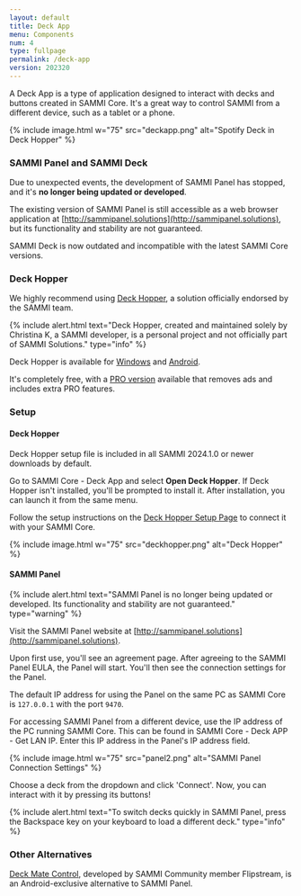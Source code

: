 ```yaml
---
layout: default
title: Deck App
menu: Components
num: 4
type: fullpage
permalink: /deck-app
version: 202320
---
```


A Deck App is a type of application designed to interact with decks and buttons created in SAMMI Core. It's a great way to control SAMMI from a different device, such as a tablet or a phone. 

{% include image.html w="75" src="deckapp.png" alt="Spotify Deck in Deck Hopper" %}

### SAMMI Panel and SAMMI Deck
Due to unexpected events, the development of SAMMI Panel has stopped, and it's **no longer being updated or developed**.  

The existing version of SAMMI Panel is still accessible as a web browser application at [http://sammipanel.solutions](http://sammipanel.solutions), but its functionality and stability are not guaranteed.

SAMMI Deck is now outdated and incompatible with the latest SAMMI Core versions. 

### Deck Hopper
We highly recommend using [Deck Hopper](https://christinak.ca/deckhopper/), a solution officially endorsed by the SAMMI team. 

{% include alert.html text="Deck Hopper, created and maintained solely by Christina K, a SAMMI developer, is a personal project and not officially part of SAMMI Solutions." type="info" %} 

Deck Hopper is available for [Windows](https://christinak.itch.io/deck-hopper) and [Android](https://play.google.com/store/apps/details?id=ca.christinak.DeckHopper). 

It's completely free, with a [PRO version](https://christinak.ca/deckhopper/upgrade) available that removes ads and includes extra PRO features. 

### Setup 

#### Deck Hopper
Deck Hopper setup file is included in all SAMMI 2024.1.0 or newer downloads by default.  

Go to SAMMI Core - Deck App and select **Open Deck Hopper**. If Deck Hopper isn't installed, you'll be prompted to install it. After installation, you can launch it from the same menu. 

Follow the setup instructions on the [Deck Hopper Setup Page](https://christinak.ca/deckhopper/setup) to connect it with your SAMMI Core. 

{% include image.html w="75" src="deckhopper.png" alt="Deck Hopper" %}

#### SAMMI Panel

{% include alert.html text="SAMMI Panel is no longer being updated or developed. Its functionality and stability are not guaranteed." type="warning" %}

Visit the SAMMI Panel website at [http://sammipanel.solutions](http://sammipanel.solutions). 

Upon first use, you'll see an agreement page. After agreeing to the SAMMI Panel EULA, the Panel will start. You'll then see the connection settings for the Panel. 

The default IP address for using the Panel on the same PC as SAMMI Core is `127.0.0.1` with the port `9470`.

For accessing SAMMI Panel from a different device, use the IP address of the PC running SAMMI Core. This can be found in SAMMI Core - Deck APP - Get LAN IP. Enter this IP address in the Panel's IP address field. 

{% include image.html w="75" src="panel2.png" alt="SAMMI Panel Connection Settings" %}

Choose a deck from the dropdown and click 'Connect'. Now, you can interact with it by pressing its buttons!

{% include alert.html text="To switch decks quickly in SAMMI Panel, press the Backspace key on your keyboard to load a different deck." type="info" %} 

### Other Alternatives

[Deck Mate Control](https://play.google.com/store/apps/details?id=com.flipstream.android.deckmatecontrol&pli=1), developed by SAMMI Community member Flipstream, is an Android-exclusive alternative to SAMMI Panel. 
